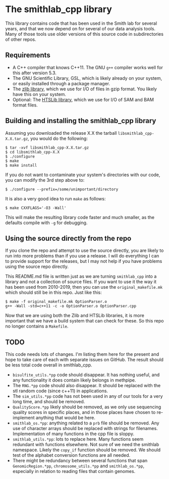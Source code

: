 # The smithlab_cpp library

This library contains code that has been used in the Smith lab for
several years, and that we now depend on for several of our data
analysis tools. Many of those tools use older versions of this source
code in subdirectories of other repos.

## Requirements

- A C++ compiler that knows C++11. The GNU `g++` compiler works well
  for this after version 5.3.
- The GNU Scientific Library, GSL, which is likely already on your
  system, or easily installed through a package manager.
- The [zlib library](https://zlib.net), which we use for I/O of files
  in gzip format. You likely have this on your system.
- Optional: The [HTSLib library](http://htslib.org), which we use for
  I/O of SAM and BAM format files.

## Building and installing the smithlab_cpp library

Assuming you downloaded the release X.X the tarball
`libsmithlab_cpp-X.X.tar.gz`, you would do the following:
```
$ tar -xvf libsmithlab_cpp-X.X.tar.gz
$ cd libsmithlab_cpp-X.X
$ ./configure
$ make
$ make install
```
If you do not want to contaminate your system's directories with
our code, you can modify the 3rd step above to:
```
$ ./configure --prefix=/some/unimportant/directory
```
It is also a very good idea to run `make` as follows:
```
$ make CXXFLAGS='-O3 -Wall'
```
This will make the resulting library code faster and much smaller, as
the defaults compile with `-g` for debugging.

## Using the source directly from the repo

If you clone the repo and attempt to use the source directly, you are
likely to run into more problems than if you use a release. I will do
everything I can to provide support for the releases, but I may not
help if you have problems using the source repo directly.

This README.md file is written just as we are turning `smithlab_cpp`
into a library and not a collection of source files. If you want to
use it the way it has been used from 2010-2019, then you can use the
`original_makefile.mk` which should still be in this repo. Just like
this:
```
$ make -f original_makefile.mk OptionParser.o
g++ -Wall -std=c++11 -c -o OptionParser.o OptionParser.cpp
```
Now that we are using both the Zlib and HTSLib libraries, it is more
important that we have a build system that can check for these. So
this repo no longer contains a `Makefile`.

## TODO

This code needs lots of changes. I'm listing them here for the present
and hope to take care of each with separate issues on GitHub. The
result should be less total code overall in smithlab_cpp.

- `bisulfite_utils.*pp` code should disappear. It has nothing useful,
  and any functionality it does contain likely belongs in methpipe.
- The `RNG.*pp` code should also disappear. It should be replaced with
  the stl random code (since c++11) in applications.
- The `sim_utils.*pp` code has not been used in any of our tools for a
  very long time, and should be removed.
- `QualityScore.*pp` likely should be removed, as we only use
  sequencing quality scores in specific places, and in those places
  have chosen to re-implement anything that would be here.
- `smithlab_os.*pp`: anything related to a `prb` file should be
  removed. Any use of character arrays should be replaced with strings
  for filenames. Implementation of many functions in the cpp file is
  sloppy.
- `smithlab_utils.*pp`: lots to replace here. Many functions seem
  redundant with functions elsewhere. Not sure of we need the smithlab
  namespace. Likely the `copy_if` function should be removed. We
  should test of the alphabet conversion functions are all needed.
- There might be redundancy between several functions that span
  `GenomicRegion.*pp`, `chromosome_utils.*pp` and `smithlab_os.*pp`,
  especially in relation to reading files that contain genomes.
